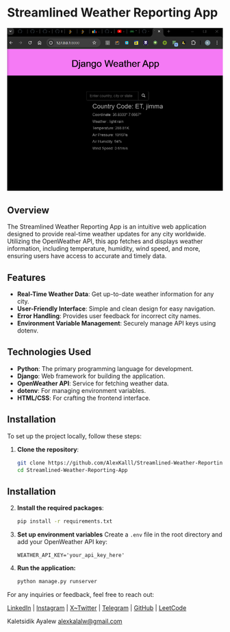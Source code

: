 # Streamlined Weather Reporting App

![Streamlined Weather Reporting App](https://raw.githubusercontent.com/AlexKalll/Streamlined-Weather-Reporting-App/main/main_app/demo.png)

## Overview
The Streamlined Weather Reporting App is an intuitive web application designed to provide real-time weather updates for any city worldwide. Utilizing the OpenWeather API, this app fetches and displays weather information, including temperature, humidity, wind speed, and more, ensuring users have access to accurate and timely data.

## Features
- **Real-Time Weather Data**: Get up-to-date weather information for any city.
- **User-Friendly Interface**: Simple and clean design for easy navigation.
- **Error Handling**: Provides user feedback for incorrect city names.
- **Environment Variable Management**: Securely manage API keys using dotenv.

## Technologies Used
- **Python**: The primary programming language for development.
- **Django**: Web framework for building the application.
- **OpenWeather API**: Service for fetching weather data.
- **dotenv**: For managing environment variables.
- **HTML/CSS**: For crafting the frontend interface.

## Installation
To set up the project locally, follow these steps:

1. **Clone the repository**:
   ```bash
   git clone https://github.com/AlexKalll/Streamlined-Weather-Reporting-App.git
   cd Streamlined-Weather-Reporting-App
## Installation

2. **Install the required packages**:
   ```bash
   pip install -r requirements.txt
3. **Set up environment variables**
Create a `.env` file in the root directory and add your OpenWeather API key:
    ```plaintext
    WEATHER_API_KEY='your_api_key_here'

4. **Run the application:**
    ```bash
    python manage.py runserver

For any inquiries or feedback, feel free to reach out:

 [LinkedIn](https://www.linkedin.com/in/kaletsidik-ayalew-mekonnen-34772226b/) | [Instagram](https://www.instagram.com/kaletsidik.24?igsh=YzljYTk1ODg3Zg==) | [X~Twitter](https://x.com/kaletsidike?t=VCe79O084EmE9bM2V5jOIA&s=09) | [Telegram](https://t.me/Adragon_de_mello) | [GitHub](https://github.com/AlexKalll) | [LeetCode](https://leetcode.com/Alexkal/)


Kaletsidik Ayalew
alexkalalw@gmail.com
